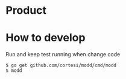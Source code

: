 # Product

# How to develop

Run and keep test running when change code
```
$ go get github.com/cortesi/modd/cmd/modd
$ modd
```
